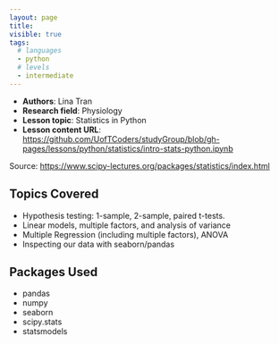```yaml
---
layout: page
title:
visible: true
tags:
  # languages
  - python
  # levels
  - intermediate
---
```

<!-- change visible to true if you want it on the site -->
<!-- remove any tags listed above that are not relevant -->

 - **Authors**: Lina Tran
 - **Research field**: Physiology
 - **Lesson topic**: Statistics in Python
 - **Lesson content URL**: https://github.com/UofTCoders/studyGroup/blob/gh-pages/lessons/python/statistics/intro-stats-python.ipynb

Source: https://www.scipy-lectures.org/packages/statistics/index.html

## Topics Covered
- Hypothesis testing: 1-sample, 2-sample, paired t-tests.
- Linear models, multiple factors, and analysis of variance
- Multiple Regression (including multiple factors), ANOVA
- Inspecting our data with seaborn/pandas

## Packages Used
- pandas
- numpy
- seaborn
- scipy.stats
- statsmodels
